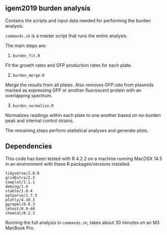## igem2019 burden analysis

Contains the scripts and input data needed for performing the burden analysis.

`commands.sh` is a master script that runs the entire analysis.

The main steps are:

1. `burden_fit.R`

Fit the growth rates and GFP production rates for each plate.

2. `burden_merge.R`

Merge the results from all plates. Also removes GFP.rate from plasmids marked as expressing GFP or another fluorescent protein with an overlapping spectrum.

3. `burden_normalize.R`

Normalizes readings within each plate to one another based on no-burden peak and internal control strains.

The remaining steps perform statistical analyses and generate plots.

## Dependencies

This code has been tested with R 4.2.2 on a machine running MacOSX 14.5 in an environment with these R packages/versions installed.

```text
tidyverse/2.0.0
gridExtra/2.3
cowplot/1.1.1
deming/1.4
xtable/1.8-4
optparse/1.7.3
plotly/4.10.3
ggrepel/0.9.3
lmtest/0.9-40
chemCal/0.2.3
```

Running the full analysis in `commands.sh`, takes about 30 minutes on an M3 MacBook Pro.